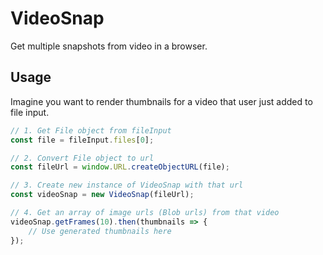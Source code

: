 # VideoSnap
Get multiple snapshots from video in a browser.

## Usage
Imagine you want to render thumbnails for a video that user just added to file input.

```javascript
// 1. Get File object from fileInput
const file = fileInput.files[0];

// 2. Convert File object to url
const fileUrl = window.URL.createObjectURL(file);

// 3. Create new instance of VideoSnap with that url
const videoSnap = new VideoSnap(fileUrl);

// 4. Get an array of image urls (Blob urls) from that video
videoSnap.getFrames(10).then(thumbnails => {
    // Use generated thumbnails here
});
```
